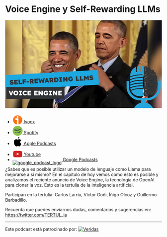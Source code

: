 # Voice Engine y Self-Rewarding LLMs

![](res/2024-04-09-16-18-51.png)

- [<img src="../../res/ivoox-icon-256.webp" alt="ivoox_logo" width="32" style="position: relative; top: 5px;"> Ivoox](https://go.ivoox.com/rf/127252583)
- [<img src="../../res/spotify-icon-256.webp" alt="spotify_logo" width="32" style="position: relative; top: 5px;"> Spotify](https://open.spotify.com/episode/3ZHxuqFd0y5lhfIsQDqwbH?si=QxOyPofQQDGs0DyigBQ7-Q)
- [<img src="../../res/apple-icon-256.webp" alt="apple_logo" width="32" style="position: relative; top: 5px;"> Apple Podcasts](https://podcasts.apple.com/us/podcast/voice-engine-y-self-rewarding-llms/id1669083682?i=1000651910583)
- [<img src="../../res/youtube-icon-256.png" alt="youtube_logo" width="32" style="position: relative; top: 10px;"> Youtube](https://youtu.be/A0glB6bhyp0)
- [<img src="https://cdn.iconscout.com/icon/free/png-256/free-google-podcasts-2038772-1721669.png" alt="google_podcast_logo" width="32" style="position: relative; top: 10px;"> Google Podcasts](https://podcasts.google.com/feed/aHR0cHM6Ly93d3cuaXZvb3guY29tL3BvZGNhc3QtdGVydHVsaWEtaW50ZWxpZ2VuY2lhLWFydGlmaWNpYWxfZmdfZjExODE1MzExX2ZpbHRyb18xLnhtbA/episode/aHR0cHM6Ly93d3cuaXZvb3guY29tLzEyNzI1MjU4Mw?sa=X&ved=0CAUQkfYCahcKEwjgzJ-N57aFAxUAAAAAHQAAAAAQAQ)

¿Sabes que es posible utilizar un modelo de lenguaje como Llama para mejorarse a sí mismo?
En el capítulo de hoy vemos como esto es posible y analizamos el reciente anuncio de Voice Engine, la tecnología de OpenAI para clonar la voz. Esto es la tertulia de la inteligencia artificial.

Participan en la tertulia: Carlos Larríu, Víctor Goñi, Íñigo Olcoz y Guillermo Barbadillo.

Recuerda que puedes enviarnos dudas, comentarios y sugerencias en: https://twitter.com/TERTUL_ia

---

Este podcast está patrocinado por:  [<img src="https://veridas.com/wp-content/uploads/2021/08/VERIDAS-logo-azul-coral-rgb-592x131-1.png.webp" alt="Veridas" width="64" style="position: relative; top: 0px;">](https://veridas.com/)
